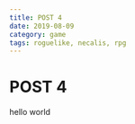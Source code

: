 ```yaml
---
title: POST 4
date: 2019-08-09
category: game
tags: roguelike, necalis, rpg
---
```


# POST 4

hello world